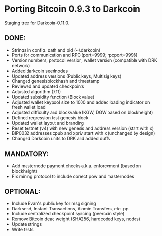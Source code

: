 Porting Bitcoin 0.9.3 to Darkcoin
=================================

Staging tree for Darkcoin-0.11.0.


DONE:
-----

- Strings in config, path and pid (~/.darkcoin)
- Ports for communication and RPC (port=9999; rpcport=9998)
- Version numbers, protocol version, wallet version (compatible with DRK network)
- Added darkcoin seednodes
- Updated address versions (Public keys, Multisig keys)
- Changed genesisblockhash and timestamp
- Reviewed and updated checkpoints
- Adjusted algorithm (X11)
- Updated subsidity function (Block value)
- Adjusted wallet keypool size to 1000 and added loading indicator on fresh wallet load
- Adjusted difficulty and blockvalue (KGW, DGW based on blockheight)
- Defined regression test genesis block
- Updated wallet layout and branding
- Reset testnet (v4) with new genesis and address version (start with x)
- BIP0032 addresses xpub and xpriv start with x (unchanged by design)
- Changed Darkcoin units to DRK and added duffs


MANDATORY:
----------

- Add masternode payment checks a.k.a. enforcement (based on blockheight)
- Fix mining protocol to include correct pow and masternodes


OPTIONAL:
---------

- Include Evan's public key for msg signing
- Darksend, Instant Transactions, Atomic Transfers, etc. pp.
- Include centralized checkpoint syncing (peercoin style)
- Remove Bitcoin dead weight (SHA256, hardcoded keys, nodes)
- Update strings
- Write tests

